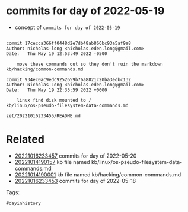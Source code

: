 # commits for day of 2022-05-19

- concept of `commits for day of 2022-05-19`

```

commit 17cecca366ff0448d2e7db48ab866bc93a5af9a8
Author: nicholas-long <nicholas.eden.long@gmail.com>
Date:   Thu May 19 12:53:49 2022 -0500

    move these commands out so they don't ruin the markdown
kb/hacking/common-commands.md

commit 934ec0ac9edc9252659b76a8821c20ba3edbc132
Author: Nicholas Long <nicholas.eden.long@gmail.com>
Date:   Thu May 19 22:35:59 2022 +0000

    linux find disk mounted to /
kb/linux/os-pseudo-filesystem-data-commands.md
```

` zet/20221016233455/README.md `

# Related

- [20221016233457](/zet/20221016233457/README.md) commits for day of 2022-05-20
- [20221014190157](/zet/20221014190157/README.md) kb file named kb/linux/os-pseudo-filesystem-data-commands.md
- [20221014190001](/zet/20221014190001/README.md) kb file named kb/hacking/common-commands.md
- [20221016233453](/zet/20221016233453/README.md) commits for day of 2022-05-18

Tags:

    #dayinhistory
